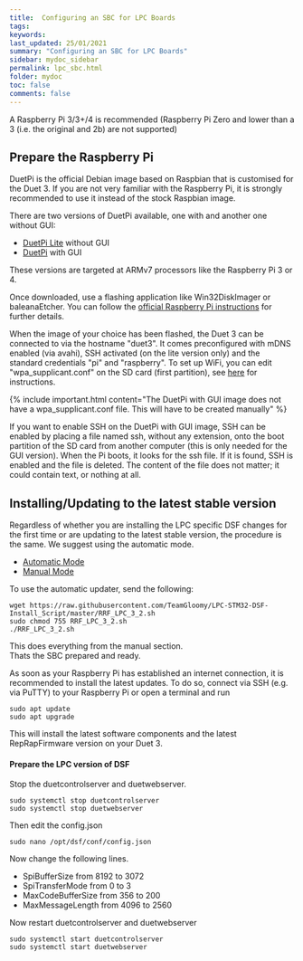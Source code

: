 ```yaml
---
title:  Configuring an SBC for LPC Boards
tags: 
keywords: 
last_updated: 25/01/2021
summary: "Configuring an SBC for LPC Boards"
sidebar: mydoc_sidebar
permalink: lpc_sbc.html
folder: mydoc
toc: false
comments: false
---
```


A Raspberry Pi 3/3+/4 is recommended (Raspberry Pi Zero and lower than a 3 (i.e. the original and 2b) are not supported)

## Prepare the Raspberry Pi

DuetPi is the official Debian image based on Raspbian that is customised for the Duet 3. If you are not very familiar with the Raspberry Pi, it is strongly recommended to use it instead of the stock Raspbian image.

There are two versions of DuetPi available, one with and another one without GUI:

* [DuetPi Lite](https://pkg.duet3d.com/DuetPi-lite.zip) without GUI
* [DuetPi](https://pkg.duet3d.com/DuetPi.zip) with GUI

These versions are targeted at ARMv7 processors like the Raspberry Pi 3 or 4.

Once downloaded, use a flashing application like Win32DiskImager or baleanaEtcher. You can follow the [official Raspberry Pi instructions](https://www.raspberrypi.org/documentation/installation/installing-images/) for further details.

When the image of your choice has been flashed, the Duet 3 can be connected to via the hostname "duet3". It comes preconfigured with mDNS enabled (via avahi), SSH activated (on the lite version only) and the standard credentials "pi" and "raspberry". To set up WiFi, you can edit "wpa_supplicant.conf" on the SD card (first partition), see [here](https://www.raspberrypi.org/documentation/configuration/wireless/headless.md) for instructions.  

{% include important.html content="The DuetPi with GUI image does not have a wpa_supplicant.conf file. This will have to be created manually" %}

If you want to enable SSH on the DuetPi with GUI image, SSH can be enabled by placing a file named ssh, without any extension, onto the boot partition of the SD card from another computer (this is only needed for the GUI version). When the Pi boots, it looks for the ssh file. If it is found, SSH is enabled and the file is deleted. The content of the file does not matter; it could contain text, or nothing at all.

## Installing/Updating to the latest stable version

Regardless of whether you are installing the LPC specific DSF changes for the first time or are updating to the latest stable version, the procedure is the same. We suggest using the automatic mode.

<ul id="profileTabs" class="nav nav-tabs">
    <li class="active"><a class="noCrossRef" href="#automatic" data-toggle="tab">Automatic Mode</a></li>
    <li><a class="noCrossRef" href="#manual" data-toggle="tab">Manual Mode</a></li>
</ul>
  <div class="tab-content">
<div role="tabpanel" class="tab-pane active" id="automatic" markdown="1">

To use the automatic updater, send the following:

```
wget https://raw.githubusercontent.com/TeamGloomy/LPC-STM32-DSF-Install_Script/master/RRF_LPC_3_2.sh
sudo chmod 755 RRF_LPC_3_2.sh
./RRF_LPC_3_2.sh
```

This does everything from the manual section.  
Thats the SBC prepared and ready.

</div>

<div role="tabpanel" class="tab-pane" id="manual" markdown="1">

As soon as your Raspberry Pi has established an internet connection, it is recommended to install the latest updates. To do so, connect via SSH (e.g. via PuTTY) to your Raspberry Pi or open a terminal and run

```
sudo apt update
sudo apt upgrade
```

This will install the latest software components and the latest RepRapFirmware version on your Duet 3.

#### Prepare the LPC version of DSF 

Stop the duetcontrolserver and duetwebserver.  
```
sudo systemctl stop duetcontrolserver
sudo systemctl stop duetwebserver
```
Then edit the config.json  
```
sudo nano /opt/dsf/conf/config.json
```
Now change the following lines.
  - SpiBufferSize from 8192 to 3072
  - SpiTransferMode from 0 to 3
  - MaxCodeBufferSize from 356 to 200
  - MaxMessageLength from 4096 to 2560  
  
Now restart duetcontrolserver and duetwebserver   
```
sudo systemctl start duetcontrolserver
sudo systemctl start duetwebserver
```

</div>

</div>
